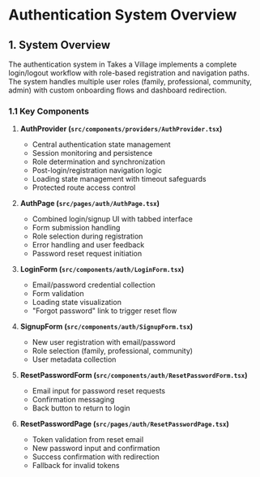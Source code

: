 
# Authentication System Overview

## 1. System Overview

The authentication system in Takes a Village implements a complete login/logout workflow with role-based registration and navigation paths. The system handles multiple user roles (family, professional, community, admin) with custom onboarding flows and dashboard redirection.

### 1.1 Key Components

1. **AuthProvider (`src/components/providers/AuthProvider.tsx`)**
   - Central authentication state management
   - Session monitoring and persistence
   - Role determination and synchronization
   - Post-login/registration navigation logic
   - Loading state management with timeout safeguards
   - Protected route access control

2. **AuthPage (`src/pages/auth/AuthPage.tsx`)**
   - Combined login/signup UI with tabbed interface
   - Form submission handling
   - Role selection during registration
   - Error handling and user feedback
   - Password reset request initiation

3. **LoginForm (`src/components/auth/LoginForm.tsx`)**
   - Email/password credential collection
   - Form validation
   - Loading state visualization
   - "Forgot password" link to trigger reset flow

4. **SignupForm (`src/components/auth/SignupForm.tsx`)**
   - New user registration with email/password
   - Role selection (family, professional, community)
   - User metadata collection

5. **ResetPasswordForm (`src/components/auth/ResetPasswordForm.tsx`)**
   - Email input for password reset requests
   - Confirmation messaging
   - Back button to return to login

6. **ResetPasswordPage (`src/pages/auth/ResetPasswordPage.tsx`)**
   - Token validation from reset email
   - New password input and confirmation
   - Success confirmation with redirection
   - Fallback for invalid tokens
